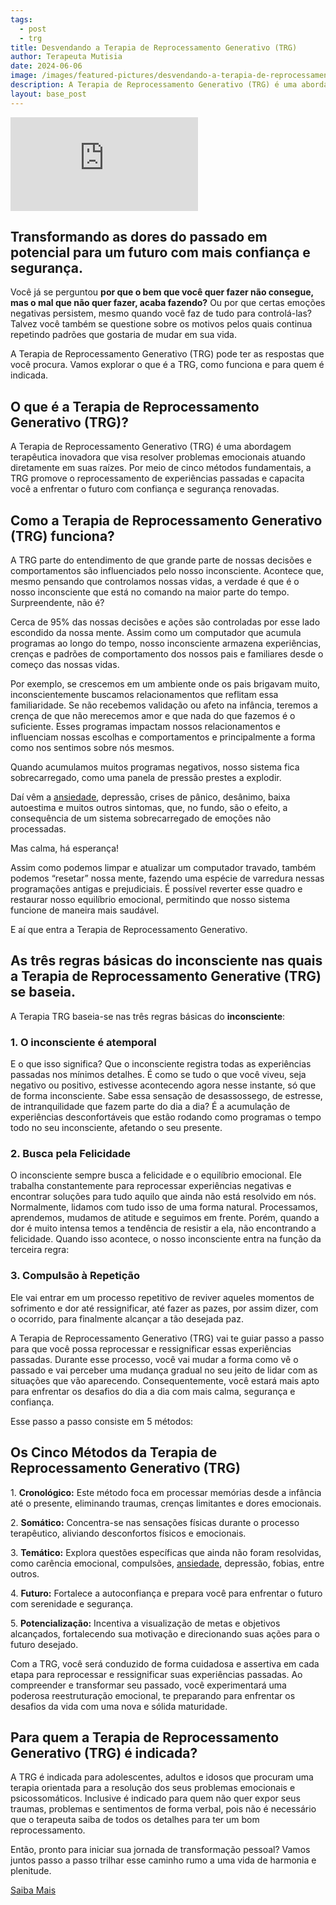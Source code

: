 ```yaml
---
tags:
  - post
  - trg
title: Desvendando a Terapia de Reprocessamento Generativo (TRG)
author: Terapeuta Mutisia
date: 2024-06-06
image: /images/featured-pictures/desvendando-a-terapia-de-reprocessamento-regenerativo.webp
description: A Terapia de Reprocessamento Generativo (TRG) é uma abordagem terapêutica para resolver problemas emocionais atuando diretamente na raíz.
layout: base_post
---
```


<div class="video">
<iframe src="https://www.youtube.com/embed/PY4cPPaBAuI?si=O8j0XY1v5el2KCdL" title="Você conhece a terapia TRG?" frameborder="0" allow="accelerometer; autoplay; clipboard-write; encrypted-media; gyroscope; picture-in-picture; web-share" referrerpolicy="strict-origin?-when-cross-origin" allowfullscreen loading="lazy"></iframe></div>

## Transformando as dores do passado em **potencial** para um futuro com mais **confiança** e **segurança**.

Você já se perguntou **por que o bem que você quer fazer não consegue, mas o mal que não quer fazer, acaba fazendo?** Ou por que certas emoções negativas persistem, mesmo quando você faz de tudo para controlá-las? Talvez você também se questione sobre os motivos pelos quais continua repetindo padrões que gostaria de mudar em sua vida.

A Terapia de Reprocessamento Generativo (TRG) pode ter as respostas que você procura. Vamos explorar o que é a TRG, como funciona e para quem é indicada.

## O que é a Terapia de Reprocessamento Generativo (TRG)?

A Terapia de Reprocessamento Generativo (TRG) é uma abordagem terapêutica inovadora que visa resolver problemas emocionais atuando diretamente em suas raízes. Por meio de cinco métodos fundamentais, a TRG promove o reprocessamento de experiências passadas e capacita você a enfrentar o futuro com confiança e segurança renovadas.

## Como a Terapia de Reprocessamento Generativo (TRG) funciona?

A TRG parte do entendimento de que grande parte de nossas decisões e comportamentos são influenciados pelo nosso inconsciente. Acontece que, mesmo pensando que controlamos nossas vidas, a verdade é que é o nosso inconsciente que está no comando na maior parte do tempo. Surpreendente, não é?

Cerca de 95% das nossas decisões e ações são controladas por esse lado escondido da nossa mente. Assim como um computador que acumula programas ao longo do tempo, nosso inconsciente armazena experiências, crenças e padrões de comportamento dos nossos pais e familiares desde o começo das nossas vidas.

Por exemplo, se crescemos em um ambiente onde os pais brigavam muito, inconscientemente buscamos relacionamentos que reflitam essa familiaridade. Se não recebemos validação ou afeto na infância, teremos a crença de que não merecemos amor e que nada do que fazemos é o suficiente. Esses programas impactam nossos relacionamentos e influenciam nossas escolhas e comportamentos e principalmente a forma como nos sentimos sobre nós mesmos.

Quando acumulamos muitos programas negativos, nosso sistema fica sobrecarregado, como uma panela de pressão prestes a explodir.

Daí vêm a <a href="/blog/tecnica_eft_para_ansiedade_passo_a_passo" target="_blank">ansiedade</a>, depressão, crises de pânico, desânimo, baixa autoestima e muitos outros sintomas, que, no fundo, são o efeito, a consequência de um sistema sobrecarregado de emoções não processadas.

Mas calma, há esperança!

Assim como podemos limpar e atualizar um computador travado, também podemos “resetar” nossa mente, fazendo uma espécie de varredura nessas programações antigas e prejudiciais. É possível reverter esse quadro e restaurar nosso equilíbrio emocional, permitindo que nosso sistema funcione de maneira mais saudável.

E aí que entra a Terapia de Reprocessamento Generativo.

## As três regras básicas do inconsciente nas quais a Terapia de Reprocessamento Generative (TRG) se baseia.

A Terapia TRG baseia-se nas três regras básicas do **inconsciente**:

### <span class="highlight">1.</span> O inconsciente é atemporal

E o que isso significa? Que o inconsciente registra todas as experiências passadas nos mínimos detalhes. É como se tudo o que você viveu, seja negativo ou positivo, estivesse acontecendo agora nesse instante, só que de forma inconsciente. Sabe essa sensação de desassossego, de estresse, de intranquilidade que fazem parte do dia a dia? É a acumulação de experiências desconfortáveis que estão rodando como programas o tempo todo no seu inconsciente, afetando o seu presente.

### <span class="highlight">2.</span> Busca pela Felicidade

O inconsciente sempre busca a felicidade e o equilíbrio emocional. Ele trabalha constantemente para reprocessar experiências negativas e encontrar soluções para tudo aquilo que ainda não está resolvido em nós. Normalmente, lidamos com tudo isso de uma forma natural. Processamos, aprendemos, mudamos de atitude e seguimos em frente. Porém, quando a dor é muito intensa temos a tendência de resistir a ela, não encontrando a felicidade. Quando isso acontece, o nosso inconsciente entra na função da terceira regra:

### <span class="highlight">3.</span> Compulsão à Repetição

Ele vai entrar em um processo repetitivo de reviver aqueles momentos de sofrimento e dor até ressignificar, até fazer as pazes, por assim dizer, com o ocorrido, para finalmente alcançar a tão desejada paz.

A Terapia de Reprocessamento Generativo (TRG) vai te guiar passo a passo para que você possa reprocessar e ressignificar essas experiências passadas. Durante esse processo, você vai mudar a forma como vê o passado e vai perceber uma mudança gradual no seu jeito de lidar com as situações que vão aparecendo. Consequentemente, você estará mais apto para enfrentar os desafios do dia a dia com mais calma, segurança e confiança.

Esse passo a passo consiste em 5 métodos:

## Os Cinco Métodos da Terapia de Reprocessamento Generativo (TRG)

<span class="highlight">1.</span> **Cronológico:** Este método foca em processar memórias desde a infância até o presente, eliminando traumas, crenças limitantes e dores emocionais.

<span class="highlight">2.</span> **Somático:** Concentra-se nas sensações físicas durante o processo terapêutico, aliviando desconfortos físicos e emocionais.

<span class="highlight">3.</span> **Temático:** Explora questões específicas que ainda não foram resolvidas, como carência emocional, compulsões, <a href="/blog/tecnica_eft_para_ansiedade_passo_a_passo" target="_blank">ansiedade</a>, depressão, fobias, entre outros.

<span class="highlight">4.</span> **Futuro:** Fortalece a autoconfiança e prepara você para enfrentar o futuro com serenidade e segurança.

<span class="highlight">5.</span> **Potencialização:** Incentiva a visualização de metas e objetivos alcançados, fortalecendo sua motivação e direcionando suas ações para o futuro desejado.

Com a TRG, você será conduzido de forma cuidadosa e assertiva em cada etapa para reprocessar e ressignificar suas experiências passadas. Ao compreender e transformar seu passado, você experimentará uma poderosa reestruturação emocional, te preparando para enfrentar os desafios da vida com uma nova e sólida maturidade.

## Para quem a Terapia de Reprocessamento Generativo (TRG) é indicada?

A TRG é indicada para adolescentes, adultos e idosos que procuram uma terapia orientada para a resolução dos seus problemas emocionais e psicossomáticos. Inclusive é indicado para quem não quer expor seus traumas, problemas e sentimentos de forma verbal, pois não é necessário que o terapeuta saiba de todos os detalhes para ter um bom reprocessamento.

Então, pronto para iniciar sua jornada de transformação pessoal? Vamos juntos passo a passo trilhar esse caminho rumo a uma vida de harmonia e plenitude.

<a href="/index" id="blog-call" class="btn">Saiba Mais</a>
